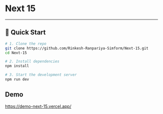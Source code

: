 # Next 15

---

## 🚀 Quick Start

```bash
# 1. Clone the repo
git clone https://github.com/Rinkesh-Ranpariya-Simform/Next-15.git
cd Next-15

# 2. Install dependencies
npm install

# 3. Start the development server
npm run dev
```

## Demo

https://demo-next-15.vercel.app/

